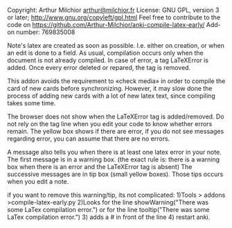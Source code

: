 Copyright: Arthur Milchior arthur@milchior.fr
License: GNU GPL, version 3 or later; http://www.gnu.org/copyleft/gpl.html
Feel free to contribute to the code on https://github.com/Arthur-Milchior/anki-compile-latex-early/
Add-on number: 769835008

Note's latex are created as soon as possible. I.e. either on creation, or when an edit is done to a field. 
As usual, compilation occurs only when the document is not already compiled.
In case of error, a tag LaTeXError is added. Once every error deleted or repared, the tag is removed.

This addon avoids the requirement to «check media» in order to compile the card of new cards before synchronizing. 
However, it may slow done the process of adding new cards with a lot of new latex text, since compiling takes some time.


The browser does not show when the LaTeXError tag is added/removed. Do
not rely on the tag line when you edit your code to know whether
errors remain. The yellow box shows if there are error, if you do not
see messages regarding error, you can assume that there are no errors.

A message also tells you when there is at least one latex error in your note.
The first message is in a warning box. (the exact rule is: there is a warning box when there is an error and the LaTeXError tag is absent)
The successive messages are in tip box (small yellow boxes). Those tips occurs when you edit a note.



if you want to remove this warning/tip, its not complicated:
1)Tools > addons >compile-latex-early.py
2)Looks for the line showWarning("There was some LaTex compilation error.") 
  or for the line tooltip("There was some LaTex compilation error.")
3) adds a # in front of the line
4) restart anki.